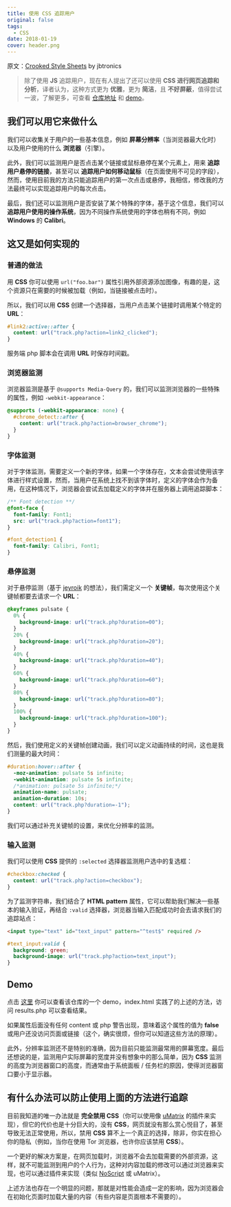 ```yaml
---
title: 使用 CSS 追踪用户
original: false
tags:
  - CSS
date: 2018-01-19
cover: header.png
---
```


原文：[Crooked Style Sheets](https://github.com/jbtronics/CrookedStyleSheets) by jbtronics

> 除了使用 **JS** 追踪用户，现在有人提出了还可以使用 **CSS 进行网页追踪和分析**，译者认为，这种方式更为 **优雅**，更为 **简洁**，且 **不好屏蔽**，值得尝试一波，了解更多，可查看 [仓库地址](https://github.com/jbtronics/CrookedStyleSheets) 和 [demo](http://crookedss.bplaced.net/)。

## 我们可以用它来做什么

我们可以收集关于用户的一些基本信息，例如 **屏幕分辨率**（当浏览器最大化时）以及用户使用的什么 **浏览器**（引擎）。

此外，我们可以监测用户是否点击某个链接或鼠标悬停在某个元素上，用来 **追踪用户悬停的链接**，甚至可以 **追踪用户如何移动鼠标**（在页面使用不可见的字段），然而，使用目前我的方法只能追踪用户的第一次点击或悬停，我相信，修改我的方法最终可以实现追踪用户的每次点击。

最后，我们还可以监测用户是否安装了某个特殊的字体，基于这个信息，我们可以 **追踪用户使用的操作系统**，因为不同操作系统使用的字体也稍有不同，例如 **Windows** 的 **Calibri**。

## 这又是如何实现的

### 普通的做法

用 **CSS** 你可以使用 `url("foo.bar")` 属性引用外部资源添加图像，有趣的是，这个资源只在需要的时候被加载（例如，当链接被点击时）。

所以，我们可以用 **CSS** 创建一个选择器，当用户点击某个链接时调用某个特定的 **URL**：

```css
#link2:active::after {
  content: url("track.php?action=link2_clicked");
}
```

服务端 php 脚本会在调用 **URL** 时保存时间戳。

### 浏览器监测

浏览器监测是基于 `@supports Media-Query` 的，我们可以监测浏览器的一些特殊的属性，例如 `-webkit-appearance`：

```css
@supports (-webkit-appearance: none) {
  #chrome_detect::after {
    content: url("track.php?action=browser_chrome");
  }
}
```

### 字体监测

对于字体监测，需要定义一个新的字体，如果一个字体存在，文本会尝试使用该字体进行样式设置，然而，当用户在系统上找不到该字体时，定义的字体会作为备用，在这种情况下，浏览器会尝试去加载定义的字体并在服务器上调用追踪脚本：

```css
/** Font detection **/
@font-face {
  font-family: Font1;
  src: url("track.php?action=font1");
}

#font_detection1 {
  font-family: Calibri, Font1;
}
```

### 悬停监测

对于悬停监测（基于 [jeyroik](https://github.com/jeyroik) 的想法），我们需定义一个 **关键帧**，每次使用这个关键帧都要去请求一个 **URL**：

```css
@keyframes pulsate {
  0% {
    background-image: url("track.php?duration=00");
  }
  20% {
    background-image: url("track.php?duration=20");
  }
  40% {
    background-image: url("track.php?duration=40");
  }
  60% {
    background-image: url("track.php?duration=60");
  }
  80% {
    background-image: url("track.php?duration=80");
  }
  100% {
    background-image: url("track.php?duration=100");
  }
}
```

然后，我们使用定义的关键帧创建动画，我们可以定义动画持续的时间，这也是我们测量的最大时间：

```css
#duration:hover::after {
  -moz-animation: pulsate 5s infinite;
  -webkit-animation: pulsate 5s infinite;
  /*animation: pulsate 5s infinite;*/
  animation-name: pulsate;
  animation-duration: 10s;
  content: url("track.php?duration=-1");
}
```

我们可以通过补充关键帧的设置，来优化分辨率的监测。

### 输入监测

我们可以使用 **CSS** 提供的 `:selected` 选择器监测用户选中的复选框：

```css
#checkbox:checked {
  content: url("track.php?action=checkbox");
}
```

为了监测字符串，我们结合了 **HTML pattern** 属性，它可以帮助我们解决一些基本的输入验证，再结合 `:valid` 选择器，浏览器当输入匹配成功时会去请求我们的追踪站点：

```html
<input type="text" id="text_input" pattern="^test$" required />
```

```css
#text_input:valid {
  background: green;
  background-image: url("track.php?action=text_input");
}
```

## Demo

点击 [这里](http://crookedss.bplaced.net/) 你可以查看该仓库的一个 demo，index.html 实践了的上述的方法，访问 results.php 可以查看结果。

如果属性后面没有任何 content 或 php 警告出现，意味着这个属性的值为 **false** 或用户还没访问页面或链接（这个，确实很烦，但你可以知道这些方法的原理）。

此外，分辨率监测还不是特别的准确，因为目前只能监测最常用的屏幕宽度。最后还想说的是，监测用户实际屏幕的宽度并没有想象中的那么简单，因为 **CSS** 监测的高度为浏览器窗口的高度，而通常由于系统面板 / 任务栏的原因，使得浏览器窗口要小于显示器。

## 有什么办法可以防止使用上面的方法进行追踪

目前我知道的唯一办法就是 **完全禁用 CSS**（你可以使用像 [uMatrix](https://github.com/gorhill/uMatrix) 的插件来实现），但它的代价也是十分巨大的，没有 **CSS**，网页就没有那么赏心悦目了，甚至导致无法正常使用，所以，禁用 **CSS** 算不上一个真正的选择，除非，你实在担心你的隐私（例如，当你在使用 Tor 浏览器，也许你应该禁用 **CSS**）。

一个更好的解决方案是，在网页加载时，浏览器不会去加载需要的外部资源，这样，就不可能监测到用户的个人行为，这种对内容加载的修改可以通过浏览器来实现，也可以通过插件来实现（类似 [NoScript](https://noscript.net/) 或 uMatrix）。

上述方法也存在一个明显的问题，那就是对性能会造成一定的影响，因为浏览器会在初始化页面时加载大量的内容（有些内容是页面根本不需要的）。
